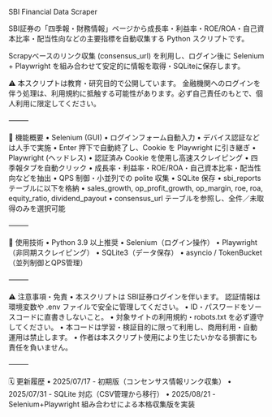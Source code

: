 SBI Financial Data Scraper

SBI証券の「四季報・財務情報」ページから成長率・利益率・ROE/ROA・自己資本比率・配当性向などの主要指標を自動収集する Python スクリプトです。

Scrapyベースのリンク収集 (consensus_url) を利用し、ログイン後に Selenium + Playwright を組み合わせて安定的に情報を取得・SQLiteに保存します。

⚠️ 本スクリプトは教育・研究目的で公開しています。
金融機関へのログインを伴う処理は、利用規約に抵触する可能性があります。必ず自己責任のもとで、個人利用に限定してください。

⸻

🔧 機能概要
	•	Selenium (GUI)
	•	ログインフォーム自動入力
	•	デバイス認証などは人手で実施
	•	Enter 押下で自動終了し、Cookie を Playwright に引き継ぎ
	•	Playwright (ヘッドレス)
	•	認証済み Cookie を使用し高速スクレイピング
	•	四季報タブを自動クリック
	•	成長率・利益率・ROE/ROA・自己資本比率・配当性向などを抽出
	•	QPS 制御・小並列での polite 収集
	•	SQLite 保存
	•	sbi_reports テーブルに以下を格納
	•	sales_growth, op_profit_growth, op_margin, roe, roa, equity_ratio, dividend_payout
	•	consensus_url テーブルを参照し、全件／未取得のみを選択可能

⸻

🧩 使用技術
	•	Python 3.9 以上推奨
	•	Selenium（ログイン操作）
	•	Playwright（非同期スクレイピング）
	•	SQLite3（データ保存）
	•	asyncio / TokenBucket（並列制御とQPS管理）

⸻

⚠️ 注意事項・免責
	•	本スクリプトは SBI証券ログインを伴います。
認証情報は環境変数や .env ファイルで安全に管理してください。
	•	ID・パスワードをソースコードに直書きしないこと。
	•	対象サイトの利用規約・robots.txt を必ず遵守してください。
	•	本コードは学習・検証目的に限って利用し、商用利用・自動運用は禁止します。
	•	作者は本スクリプト使用により生じたいかなる損害にも責任を負いません。

⸻

🗓 更新履歴
 	•	2025/07/17 - 初期版（コンセンサス情報リンク収集）
  •	2025/07/31 - SQLite 対応（CSV管理から移行）
	•	2025/08/21 - Selenium+Playwright 組み合わせによる本格収集版を実装
